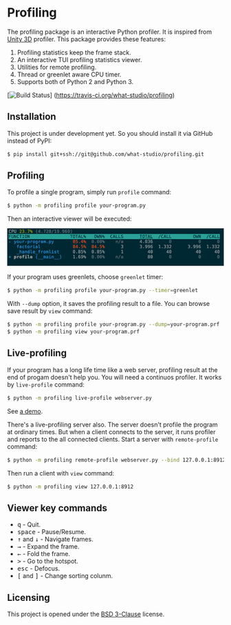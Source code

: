 Profiling
=========

The profiling package is an interactive Python profiler.  It is inspired from
[Unity 3D] profiler.  This package provides these features:

1. Profiling statistics keep the frame stack.
1. An interactive TUI profiling statistics viewer.
1. Utilities for remote profiling.
1. Thread or greenlet aware CPU timer.
1. Supports both of Python 2 and Python 3.

[![Build Status](https://travis-ci.org/what-studio/profiling.svg)]
(https://travis-ci.org/what-studio/profiling)

[Unity 3D]: http://unity3d.com/

Installation
------------

This project is under development yet.  So you should install it via GitHub
instead of PyPI:

```sh
$ pip install git+ssh://git@github.com/what-studio/profiling.git
```

Profiling
---------

To profile a single program, simply run `profile` command:

```sh
$ python -m profiling profile your-program.py
```

Then an interactive viewer will be executed:

![](screenshots/your-program.png)

If your program uses greenlets, choose `greenlet` timer:

```sh
$ python -m profiling profile your-program.py --timer=greenlet
```

With `--dump` option, it saves the profiling result to a file.  You can
browse save result by `view` command:

```sh
$ python -m profiling profile your-program.py --dump=your-program.prf
$ python -m profiling view your-program.prf
```

Live-profiling
--------------

If your program has a long life time like a web server, profiling result
at the end of progam doesn't help you.  You will need a continuos profiler.
It works by `live-profile` command:

```sh
$ python -m profiling live-profile webserver.py
```

See [a demo](https://asciinema.org/a/12318).

There's a live-profiling server also.  The server doesn't profile the
program at ordinary times.  But when a client connects to the server, it
runs profiler and reports to the all connected clients.  Start a server
with `remote-profile` command:

```sh
$ python -m profiling remote-profile webserver.py --bind 127.0.0.1:8912
```

Then run a client with `view` command:

```sh
$ python -m profiling view 127.0.0.1:8912
```

Viewer key commands
-------------------

- <tt>q</tt> - Quit.
- <tt>space</tt> - Pause/Resume.
- <tt>↑</tt> and <tt>↓</tt> - Navigate frames.
- <tt>→</tt> - Expand the frame.
- <tt>←</tt> - Fold the frame.
- <tt>></tt> - Go to the hotspot.
- <tt>esc</tt> - Defocus.
- <tt>[</tt> and <tt>]</tt> - Change sorting colunm.

Licensing
---------

This project is opened under the [BSD 3-Clause] license.

[BSD 3-Clause]: http://opensource.org/licenses/BSD-3-Clause

